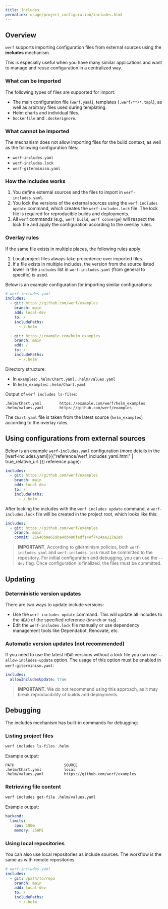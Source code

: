```yaml
---
title: Includes
permalink: usage/project_configuration/includes.html
---
```


## Overview

`werf` supports importing configuration files from external sources using the **includes** mechanism.

This is especially useful when you have many similar applications and want to manage and reuse configuration in a centralized way.

### What can be imported

The following types of files are supported for import:

* The main configuration file (`werf.yaml`), templates (`.werf/**/*.tmpl`), as well as arbitrary files used during templating.
* Helm charts and individual files.
* `Dockerfile` and `.dockerignore`.

### What cannot be imported

The mechanism does not allow importing files for the build context, as well as the following configuration files:

* `werf-includes.yaml`
* `werf-includes.lock`
* `werf-giterminism.yaml`

### How the includes works

1. You define external sources and the files to import in `werf-includes.yaml`.
2. You lock the versions of the external sources using the `werf includes update` command, which creates the `werf-includes.lock` file. The lock file is required for reproducible builds and deployments.
3. All `werf` commands (e.g., `werf build`, `werf converge`) will respect the lock file and apply the configuration according to the overlay rules.

### Overlay rules

If the same file exists in multiple places, the following rules apply:

1. Local project files always take precedence over imported files.
2. If a file exists in multiple includes, the version from the source listed lower in the `includes` list in `werf-includes.yaml` (from general to specific) is used.

Below is an example configuration for importing similar configurations:

```yaml
# werf-includes.yaml
includes:
  - git: https://github.com/werf/examples
    branch: main
    add: local-dev
    to: /
    includePaths:
      - /.helm

  - git: https://example.com/helm_examples
    branch: main
    add: /
    to: /
    includePaths:
      - /.helm
```

Directory structure:

* In `examples`: `.helm/Chart.yaml`, `.helm/values.yaml`
* In `helm_examples`: `.helm/Chart.yaml`

Output of `werf includes ls-files`:

```
.helm/Chart.yaml        https://example.com/werf/helm_examples
.helm/values.yaml       https://github.com/werf/examples
```

The `Chart.yaml` file is taken from the latest source (`helm_examples`) according to the overlay rules.

## Using configurations from external sources

Below is an example `werf-includes.yaml` configuration (more details in the [werf-includes.yaml]({{"reference/werf_includes_yaml.html" | true_relative_url }}) reference page):

```yaml
includes:
  - git: https://github.com/werf/examples
    branch: main
    add: local-dev
    to: /
    includePaths:
      - /.helm
```

After locking the includes with the `werf includes update` command, a `werf-includes.lock` file will be created in the project root, which looks like this:

```yaml
includes:
  - git: https://github.com/werf/examples
    branch: main
    commit: 21640b8e619ba4dd480fedf144f7424aa217a2eb
```

> **IMPORTANT.** According to giterminism policies, both `werf-includes.yaml` and `werf-includes.lock` must be committed to the repository. For initial configuration and debugging, you can use the `--dev` flag. Once configuration is finalized, the files must be committed.

## Updating

### Deterministic version updates

There are two ways to update include versions:

* Use the `werf includes update` command. This will update all includes to the `HEAD` of the specified reference (`branch` or `tag`).
* Edit the `werf-includes.lock` file manually or use dependency management tools like Dependabot, Renovate, etc.

### Automatic version updates (not recommended)

If you need to use the latest `HEAD` versions without a lock file you can use `--allow-includes-update` option. The usage of this option must be enabled in `werf-giterminism.yaml`:

```yaml
includes:
  allowIncludesUpdate: true
```

> **IMPORTANT.** We do not recommend using this approach, as it may break reproducibility of builds and deployments.

## Debugging

The includes mechanism has built-in commands for debugging:

### Listing project files

```bash
werf includes ls-files .helm
```

Example output:

```
PATH                      SOURCE
.helm/Chart.yaml          local
.helm/values.yaml         https://github.com/werf/examples
```

### Retrieving file content

```bash
werf includes get-file .helm/values.yaml
```

Example output:

```yaml
backend:
  limits:
    cpu: 100m
    memory: 256Mi
```

### Using local repositories

You can also use local repositories as include sources.
The workflow is the same as with remote repositories.

```yaml
# werf-includes.yaml
includes:
  - git: /path/to/repo
    branch: main
    add: local-dev
    to: /
    includePaths:
      - /.helm
```
